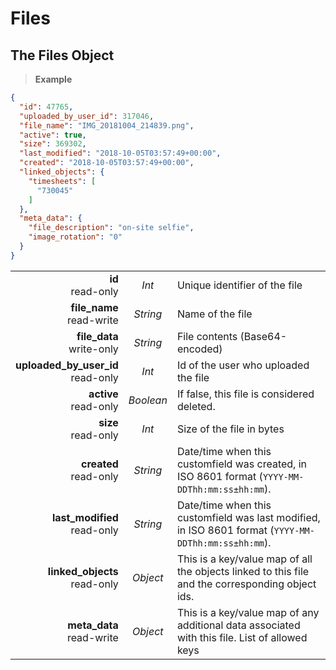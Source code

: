 # Files

## The Files Object

> **Example**

```json
{
  "id": 47765,
  "uploaded_by_user_id": 317046,
  "file_name": "IMG_20181004_214839.png",
  "active": true,
  "size": 369302,
  "last_modified": "2018-10-05T03:57:49+00:00",
  "created": "2018-10-05T03:57:49+00:00",
  "linked_objects": {
    "timesheets": [
      "730045"
    ]
  },
  "meta_data": {
    "file_description": "on-site selfie",
    "image_rotation": "0"
  }
}
```

|                |             |             |
| -------------: | :---------: | ----------- |
| **id**<br/>read-only | _Int_ | Unique identifier of the file |
| **file_name**<br/>read-write | _String_ | Name of the file |
| **file_data**<br/>write-only | _String_ | File contents (Base64-encoded) |
| **uploaded_by_user_id**<br/>read-only | _Int_ | Id of the user who uploaded the file |
| **active**<br/>read-only | _Boolean_ | If false, this file is considered deleted. |
| **size**<br/>read-only | _Int_ | Size of the file in bytes |
| **created**<br/>read-only | _String_ | Date/time when this customfield was created, in ISO 8601 format (`YYYY-MM-DDThh:mm:ss±hh:mm`). |
| **last_modified**<br/>read-only | _String_ | Date/time when this customfield was last modified, in ISO 8601 format (`YYYY-MM-DDThh:mm:ss±hh:mm`). |
| **linked_objects**<br/>read-only | _Object_ | This is a key/value map of all the objects linked to this file and the corresponding object ids. |
| **meta_data**<br/>read-write | _Object_ | This is a key/value map of any additional data associated with this file. List of allowed keys |


